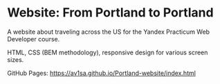 # Website: From Portland to Portland

A website about traveling across the US for the Yandex Practicum Web Developer course.

HTML, CSS (BEM methodology), responsive design for various screen sizes. 

GitHub Pages: https://av1sa.github.io/Portland-website/index.html
